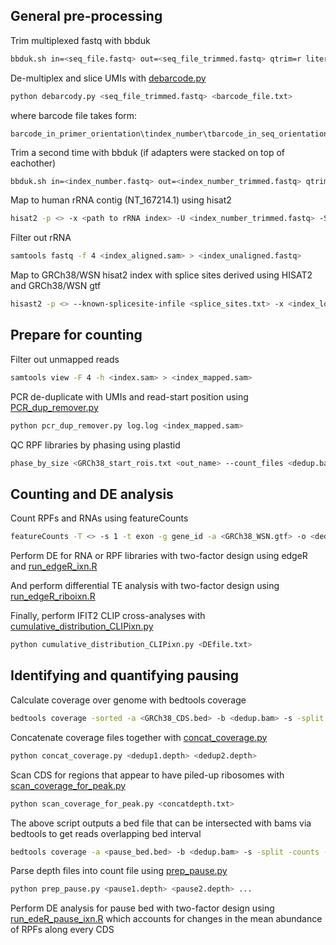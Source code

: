 ## General pre-processing
Trim multiplexed fastq with bbduk
```bash
bbduk.sh in=<seq_file.fastq> out=<seq_file_trimmed.fastq> qtrim=r literal=CTGTAGGCACCATCAATCAGGAATGCCGAGACCGATCTCGTATGCCGTCTTCTGCTTG ktrim=r k=21 mink=10 hdist=1 minlen=31
```
De-multiplex and slice UMIs with [debarcode.py](https://github.com/mehlelab/ifit_u_not-its_proviral/blob/master/ribosome-profiling/debarcode.py)
```bash
python debarcody.py <seq_file_trimmed.fastq> <barcode_file.txt>
```
where barcode file takes form:
```
barcode_in_primer_orientation\tindex_number\tbarcode_in_seq_orientation
```
Trim a second time with bbduk (if adapters were stacked on top of eachother)
```bash
bbduk.sh in=<index_number.fastq> out=<index_number_trimmed.fastq> qtrim=r literal=CTGTAGGCACCATCAATCAGGAATGCCGAGACCGATCTCGTATGCCGTCTTCTGCTTG ktrim=r k=11 mink=10 hdist=1 minlen=20 maxlen=50
```
Map to human rRNA contig (NT_167214.1) using hisat2
```bash
hisat2 -p <> -x <path to rRNA index> -U <index_number_trimmed.fastq> -S <index_aligned.sam>
```
Filter out rRNA
```bash
samtools fastq -f 4 <index_aligned.sam> > <index_unaligned.fastq>
```
Map to GRCh38/WSN hisat2 index with splice sites derived using HISAT2 and GRCh38/WSN gtf
```bash
hisast2 -p <> --known-splicesite-infile <splice_sites.txt> -x <index_location> -U <index_unaligned.fastq> -S <index.sam>
```
## Prepare for counting
Filter out unmapped reads
```bash
samtools view -F 4 -h <index.sam> > <index_mapped.sam>
```
PCR de-duplicate with UMIs and read-start position using [PCR_dup_remover.py](https://github.com/mehlelab/ifit_u_not-its_proviral/blob/master/ribosome-profiling/PCR_dup_remover.py)
```bash
python pcr_dup_remover.py log.log <index_mapped.sam>
```
QC RPF libraries by phasing using plastid
```bash
phase_by_size <GRCh38_start_rois.txt <out_name> --count_files <dedup.bam> --fiveprime_variable --offset <psite_offsets.txt> --codon_buffer 5 --min_length 20 --max_length 40
```
## Counting and DE analysis 
Count RPFs and RNAs using featureCounts
```bash
featureCounts -T <> -s 1 -t exon -g gene_id -a <GRCh38_WSN.gtf> -o <dedup_counts.txt> <dedup.bam>
```
Perform DE for RNA or RPF libraries with two-factor design using edgeR and [run_edgeR_ixn.R](https://github.com/mehlelab/ifit_u_not-its_proviral/blob/master/ribosome-profiling/run_edgeR_ixn.R)

And perform differential TE analysis with two-factor design using [run_edgeR_riboixn.R](https://github.com/mehlelab/ifit_u_not-its_proviral/blob/master/ribosome-profiling/run_edgeR_riboixn.R)

Finally, perform IFIT2 CLIP cross-analyses with [cumulative_distribution_CLIPixn.py](https://github.com/mehlelab/ifit_u_not-its_proviral/blob/master/ribosome-profiling/cumulative_distribution_CLIPixn.py)
```bash
python cumulative_distribution_CLIPixn.py <DEfile.txt>
```
## Identifying and quantifying pausing
Calculate coverage over genome with bedtools coverage
```bash
bedtools coverage -sorted -a <GRCh38_CDS.bed> -b <dedup.bam> -s -split -d -g <GRCh38_genomefile.txt> > <dedup.depth>
```
Concatenate coverage files together with [concat_coverage.py](https://github.com/mehlelab/ifit_u_not-its_proviral/blob/master/ribosome-profiling/concat_coverage.py)
```bash
python concat_coverage.py <dedup1.depth> <dedup2.depth>
```
Scan CDS for regions that appear to have piled-up ribosomes with [scan_coverage_for_peak.py](https://github.com/mehlelab/ifit_u_not-its_proviral/blob/master/ribosome-profiling/scan_coverage_for_peak.py)
```bash
python scan_coverage_for_peak.py <concatdepth.txt>
```
The above script outputs a bed file that can be intersected with bams via bedtools to get reads overlapping bed interval
```bash
bedtools coverage -a <pause_bed.bed> -b <dedup.bam> -s -split -counts -F 0.5 > <pause.depth>
```
Parse depth files into count file using [prep_pause.py](https://github.com/mehlelab/ifit_u_not-its_proviral/blob/master/ribosome-profiling/prep_pause.py)
```bash
python prep_pause.py <pause1.depth> <pause2.depth> ...
```
Perform DE analysis for pause bed with two-factor design using [run_edeR_pause_ixn.R](https://github.com/mehlelab/ifit_u_not-its_proviral/blob/master/ribosome-profiling/run_edgeR_pause_ixn.R) which accounts for changes in the mean abundance of RPFs along every CDS 



